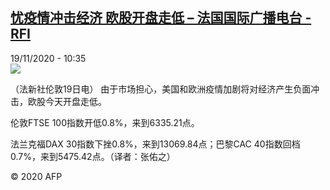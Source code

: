 <!--1605783291000-->
[忧疫情冲击经济 欧股开盘走低 – 法国国际广播电台 - RFI](http://www.rfi.fr//cn/contenu/20201119-%E5%BF%A7%E7%96%AB%E6%83%85%E5%86%B2%E5%87%BB%E7%BB%8F%E6%B5%8E-%E6%AC%A7%E8%82%A1%E5%BC%80%E7%9B%98%E8%B5%B0%E4%BD%8E)
------

<div>19/11/2020 - 10:35</div><img src="https://s.rfi.fr/media/display/54b47a30-2a4e-11eb-a3fb-005056bf87d6/w:310/p:16x9/eco0003b.201119173501.jpg"><div class="t-content__body u-clearfix"><p>（法新社伦敦19日电）    由于市场担心，美国和欧洲疫情加剧将对经济产生负面冲击，欧股今天开盘走低。</p><p>    伦敦FTSE 100指数开低0.8%，来到6335.21点。</p><p>    法兰克福DAX 30指数下挫0.8%，来到13069.84点；巴黎CAC 40指数回档0.7%，来到5475.42点。（译者：张佑之）</p><p class="t-copyright">© 2020 AFP</p>        </div>
